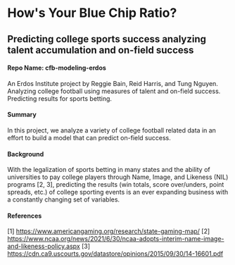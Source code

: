 # How's Your Blue Chip Ratio?
## Predicting college sports success analyzing talent accumulation and on-field success
#### Repo Name: cfb-modeling-erdos
An Erdos Institute project by Reggie Bain, Reid Harris, and Tung Nguyen. Analyzing college football using measures of talent and on-field success. Predicting results for sports betting.
#### Summary
In this project, we analyze a variety of college football related data in an effort to build a model that can predict on-field success. 
#### Background
With the legalization of sports betting in many states and the ability of universities to pay college players through Name, Image, and Likeness (NIL) programs [2, 3], predicting the results (win totals, score over/unders, point spreads, etc.) of college sporting events is an ever expanding business with a constantly changing set of variables.
#### References
[1] https://www.americangaming.org/research/state-gaming-map/
[2] https://www.ncaa.org/news/2021/6/30/ncaa-adopts-interim-name-image-and-likeness-policy.aspx
[3] https://cdn.ca9.uscourts.gov/datastore/opinions/2015/09/30/14-16601.pdf
